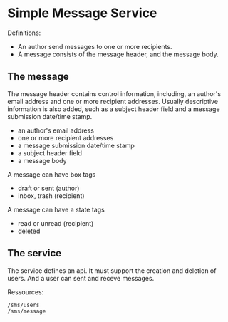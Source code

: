 Simple Message Service
======================

Definitions:

- An author send messages to one or more recipients.
- A message consists of the message header, and the message body.

The message
-----------

The message header contains control information, including, an author's email address and one or more recipient addresses. Usually descriptive information is also added, such as a subject header field and a message submission date/time stamp. 

- an author's email address
- one or more recipient addresses
- a message submission date/time stamp
- a subject header field
- a message body

A message can have box tags

- draft or sent (author)
- inbox, trash (recipient)

A message can have a state tags

- read or unread (recipient)
- deleted

The service
-----------

The service defines an api.
It must support the creation and deletion of users.
And a user can sent and receve messages.

Ressources:

    /sms/users
    /sms/message
    
